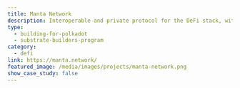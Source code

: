 ```yaml
---
title: Manta Network
description: Interoperable and private protocol for the DeFi stack, with a privacy-preserving decentralized exchange as our first use case.
type:
  - building-for-polkadot
  - substrate-builders-program
category:
  - defi
link: https://manta.network/
featured_image: /media/images/projects/manta-network.png
show_case_study: false
---
```

